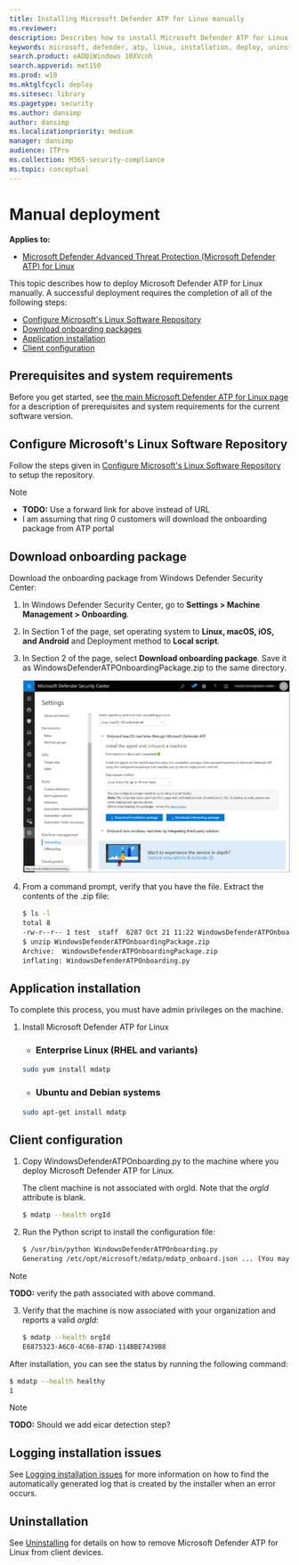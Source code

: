 ```yaml
---
title: Installing Microsoft Defender ATP for Linux manually
ms.reviewer: 
description: Describes how to install Microsoft Defender ATP for Linux manually, from the command line.
keywords: microsoft, defender, atp, linux, installation, deploy, uninstallation, puppet, ansible, linux, redhat, ubuntu, debian, sles, suse, centos
search.product: eADQiWindows 10XVcnh
search.appverid: met150
ms.prod: w10
ms.mktglfcycl: deploy
ms.sitesec: library
ms.pagetype: security
ms.author: dansimp
author: dansimp
ms.localizationpriority: medium
manager: dansimp
audience: ITPro
ms.collection: M365-security-compliance 
ms.topic: conceptual
---
```


# Manual deployment

**Applies to:**

- [Microsoft Defender Advanced Threat Protection (Microsoft Defender ATP) for Linux](microsoft-defender-atp-linux.md)

This topic describes how to deploy Microsoft Defender ATP for Linux manually. A successful deployment requires the completion of all of the following steps:

- [Configure Microsoft's Linux Software Repository](#configure-microsoft's-linux-software-repository)
- [Download onboarding packages](#download-onboarding-package)
- [Application installation](#application-installation)
- [Client configuration](#client-configuration)

## Prerequisites and system requirements

Before you get started, see [the main Microsoft Defender ATP for Linux page](microsoft-defender-atp-linux.md) for a description of prerequisites and system requirements for the current software version.

## Configure Microsoft's Linux Software Repository

Follow the steps given in [Configure Microsoft's Linux Software Repository](https://docs.microsoft.com/en-us/windows-server/administration/linux-package-repository-for-microsoft-software) to setup the repository.

> [!NOTE]
> * **TODO:** Use a forward link for above instead of URL  
> * I am assuming that ring 0 customers will download the onboarding package from ATP portal

## Download onboarding package

Download the onboarding package from Windows Defender Security Center:

1. In Windows Defender Security Center, go to **Settings > Machine Management > Onboarding**.
2. In Section 1 of the page, set operating system to **Linux, macOS, iOS, and Android** and Deployment method to **Local script**.
3. In Section 2 of the page, select **Download onboarding package**. Save it as WindowsDefenderATPOnboardingPackage.zip to the same directory.

    ![Windows Defender Security Center screenshot](images/ATP_Portal_Onboarding_page.png)

4. From a command prompt, verify that you have the file.
    Extract the contents of the .zip file:
  
    ```bash
    $ ls -l
    total 8
    -rw-r--r-- 1 test  staff  6287 Oct 21 11:22 WindowsDefenderATPOnboardingPackage.zip
    $ unzip WindowsDefenderATPOnboardingPackage.zip
    Archive:  WindowsDefenderATPOnboardingPackage.zip
    inflating: WindowsDefenderATPOnboarding.py
    ```

## Application installation

To complete this process, you must have admin privileges on the machine.

1. Install Microsoft Defender ATP for Linux

    - ### Enterprise Linux (RHEL and variants)

    ```bash
    sudo yum install mdatp
    ```

    - ### Ubuntu and Debian systems

    ```bash
    sudo apt-get install mdatp
    ```


## Client configuration

1. Copy WindowsDefenderATPOnboarding.py to the machine where you deploy Microsoft Defender ATP for Linux.

    The client machine is not associated with orgId. Note that the *orgId* attribute is blank.

    ```bash
    $ mdatp --health orgId
    ```

2. Run the Python script to install the configuration file:

    ```bash
    $ /usr/bin/python WindowsDefenderATPOnboarding.py
    Generating /etc/opt/microsoft/mdatp/mdatp_onboard.json ... (You may be required to enter sudo password)
    ```
> [!NOTE]
> **TODO:** verify the path associated with above command.

3. Verify that the machine is now associated with your organization and reports a valid *orgId*:

    ```bash
    $ mdatp --health orgId
    E6875323-A6C0-4C60-87AD-114BBE7439B8
    ```

After installation, you can see the status by running the following command:

```bash
$ mdatp --health healthy
1
```

> [!NOTE]
> **TODO:** Should we add eicar detection step?

## Logging installation issues

See [Logging installation issues](microsoft-defender-atp-linux-resources.md#logging-installation-issues) for more information on how to find the automatically generated log that is created by the installer when an error occurs.

## Uninstallation

See [Uninstalling](microsoft-defender-atp-linux-resources.md#uninstalling) for details on how to remove Microsoft Defender ATP for Linux from client devices.
